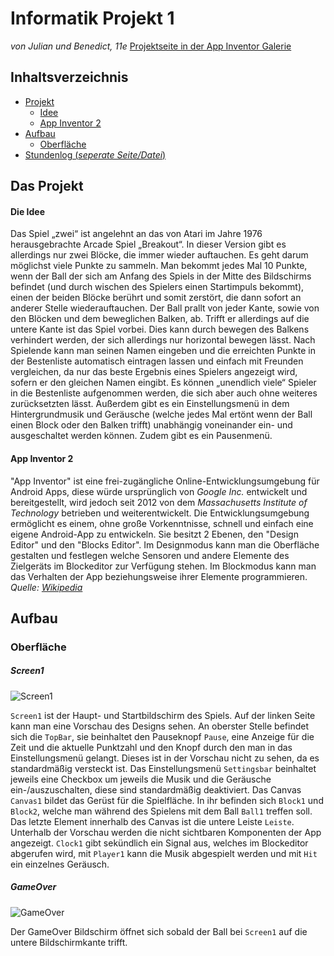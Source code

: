 # Informatik Projekt 1
*von Julian und Benedict, 11e*
[Projektseite in der App Inventor Galerie](http://ai2.appinventor.mit.edu/?galleryId=5079043700555776)

## Inhaltsverzeichnis
* [Projekt](#Projekt)
  * [Idee](#Idee)
  * [App Inventor 2](#ai2)
* [Aufbau](#Aufbau)
  * [Oberfläche](#Oberfläche)
* [Stundenlog (*seperate Seite/Datei*)](https://github.com/StormarnJB/Unterricht1/blob/master/STUNDENLOG.md)



## Das Projekt <a name="Projekt"></a>

#### Die Idee <a name="Idee"></a>

Das Spiel „zwei“ ist angelehnt an das von Atari im Jahre 1976 herausgebrachte Arcade Spiel „Breakout“. In dieser Version gibt es allerdings nur zwei Blöcke, die immer wieder auftauchen. Es geht darum möglichst viele Punkte zu sammeln. Man bekommt jedes Mal 10 Punkte, wenn der Ball der sich am Anfang des Spiels in der Mitte des Bildschirms befindet (und durch wischen des Spielers einen Startimpuls bekommt), einen der beiden Blöcke berührt und somit zerstört, die dann sofort an anderer Stelle wiederauftauchen. Der Ball prallt von jeder Kante, sowie von den Blöcken und dem beweglichen Balken, ab. Trifft er allerdings auf die untere Kante ist das Spiel vorbei. Dies kann durch bewegen des Balkens verhindert werden, der sich allerdings nur horizontal bewegen lässt. Nach Spielende kann man seinen Namen eingeben und die erreichten Punkte in der Bestenliste automatisch eintragen lassen und einfach mit Freunden vergleichen, da nur das beste Ergebnis eines Spielers angezeigt wird, sofern er den gleichen Namen eingibt. Es können „unendlich viele“ Spieler in die Bestenliste aufgenommen werden, die sich aber auch ohne weiteres zurücksetzten lässt. Außerdem gibt es ein Einstellungsmenü in dem Hintergrundmusik und Geräusche (welche jedes Mal ertönt wenn der Ball einen Block oder den Balken trifft) unabhängig voneinander ein- und ausgeschaltet werden können. Zudem gibt es ein Pausenmenü.

#### App Inventor 2 <a name="ai2"></a>

"App Inventor" ist eine frei-zugängliche Online-Entwicklungsumgebung für Android Apps, diese würde ursprünglich von *Google Inc.* entwickelt und bereitgestellt, wird jedoch seit 2012 von dem *Massachusetts Institute of Technology* betrieben und weiterentwickelt.
Die Entwicklungsumgebung ermöglicht es einem, ohne große Vorkenntnisse, schnell und einfach eine eigene Android-App zu entwickeln. Sie besitzt 2 Ebenen, den "Design Editor" und den "Blocks Editor". Im Designmodus kann man die Oberfläche gestalten und festlegen welche Sensoren und andere Elemente des Zielgeräts im Blockeditor zur Verfügung stehen. Im Blockmodus kann man das Verhalten der App beziehungsweise ihrer Elemente programmieren.
*Quelle:* [*Wikipedia*](https://de.wikipedia.org/wiki/App_Inventor)

## Aufbau <a name="Aufbau"></a>

### Oberfläche <a name="Oberfläche"></a>
##### Screen1
![Screen1](https://raw.githubusercontent.com/StormarnJB/Unterricht1/master/Screenshots/DesignScreen1.png)

`Screen1` ist der Haupt- und Startbildschirm des Spiels. Auf der linken Seite kann man eine Vorschau des Designs sehen. An oberster Stelle befindet sich die `TopBar`, sie beinhaltet den Pauseknopf `Pause`, eine Anzeige für die Zeit und die aktuelle Punktzahl und den Knopf durch den man in das Einstellungsmenü gelangt. Dieses ist in der Vorschau nicht zu sehen, da es standardmäßig versteckt ist. Das Einstellungsmenü `Settingsbar` beinhaltet jeweils eine Checkbox um jeweils die Musik und die Geräusche ein-/auszuschalten, diese sind standardmäßig deaktiviert. Das Canvas `Canvas1` bildet das Gerüst für die Spielfläche. In ihr befinden sich `Block1` und `Block2`, welche man während des Spielens mit dem Ball `Ball1` treffen soll. Das letzte Element innerhalb des Canvas ist die untere Leiste `Leiste`. Unterhalb der Vorschau werden die nicht sichtbaren Komponenten der App angezeigt. `Clock1` gibt sekündlich ein Signal aus, welches im Blockeditor abgerufen wird, mit `Player1` kann die Musik abgespielt werden und mit `Hit` ein einzelnes Geräusch.

##### GameOver
![GameOver](https://raw.githubusercontent.com/StormarnJB/Unterricht1/master/Screenshots/DesignGameOver.png)

Der GameOver Bildschirm öffnet sich sobald der Ball bei `Screen1` auf die untere Bildschirmkante trifft. 
